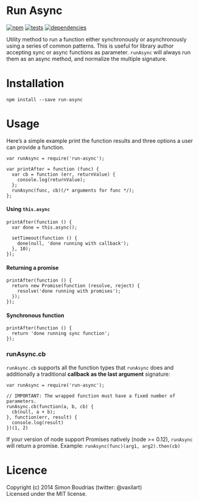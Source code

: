 Run Async
=========

[![npm](https://badge.fury.io/js/run-async.svg)](http://badge.fury.io/js/run-async) [![tests](https://travis-ci.org/SBoudrias/run-async.svg?branch=master)](http://travis-ci.org/SBoudrias/run-async) [![dependencies](https://david-dm.org/SBoudrias/run-async.svg?theme=shields.io)](https://david-dm.org/SBoudrias/run-async)

Utility method to run a function either synchronously or asynchronously using a series of common patterns. This is useful for library author accepting sync or async functions as parameter. `runAsync` will always run them as an async method, and normalize the multiple signature.

Installation
============

    npm install --save run-async

Usage
=====

Here’s a simple example print the function results and three options a user can provide a function.

    var runAsync = require('run-async');

    var printAfter = function (func) {
      var cb = function (err, returnValue) {
        console.log(returnValue);
      };
      runAsync(func, cb)(/* arguments for func */);
    };

#### Using `this.async`

    printAfter(function () {
      var done = this.async();

      setTimeout(function () {
        done(null, 'done running with callback');
      }, 10);
    });

#### Returning a promise

    printAfter(function () {
      return new Promise(function (resolve, reject) {
        resolve('done running with promises');
      });
    });

#### Synchronous function

    printAfter(function () {
      return 'done running sync function';
    });

### runAsync.cb

`runAsync.cb` supports all the function types that `runAsync` does and additionally a traditional **callback as the last argument** signature:

    var runAsync = require('run-async');

    // IMPORTANT: The wrapped function must have a fixed number of parameters.
    runAsync.cb(function(a, b, cb) {
      cb(null, a + b);
    }, function(err, result) {
      console.log(result)
    })(1, 2)

If your version of node support Promises natively (node &gt;= 0.12), `runAsync` will return a promise. Example: `runAsync(func)(arg1, arg2).then(cb)`

Licence
=======

Copyright (c) 2014 Simon Boudrias (twitter: <span class="citation" data-cites="vaxilart">@vaxilart</span>)  
Licensed under the MIT license.
